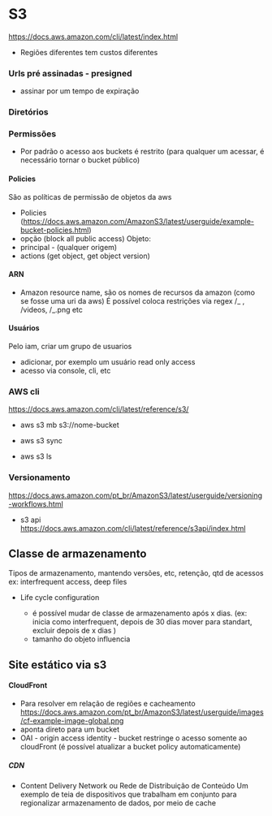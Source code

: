 # S3

https://docs.aws.amazon.com/cli/latest/index.html

- Regiões diferentes tem custos diferentes

### Urls pré assinadas - presigned

- assinar por um tempo de expiração

### Diretórios

### Permissões

- Por padrão o acesso aos buckets é restrito
  (para qualquer um acessar, é necessário tornar o bucket público)

#### Policies

São as políticas de permissão de objetos da aws

- Policies (https://docs.aws.amazon.com/AmazonS3/latest/userguide/example-bucket-policies.html)
- opção (block all public access)
  Objeto:
- principal - (qualquer origem)
- actions (get object, get object version)

#### ARN

- Amazon resource name, são os nomes de recursos da amazon (como se fosse uma uri da aws)
  É possível coloca restrições via regex /_ , /videos, /_.png etc

#### Usuários

Pelo iam, criar um grupo de usuarios

- adicionar, por exemplo um usuário read only access
- acesso via console, cli, etc

### AWS cli

https://docs.aws.amazon.com/cli/latest/reference/s3/

- aws s3 mb s3://nome-bucket

- aws s3 sync

- aws s3 ls

### Versionamento

https://docs.aws.amazon.com/pt_br/AmazonS3/latest/userguide/versioning-workflows.html

- s3 api https://docs.aws.amazon.com/cli/latest/reference/s3api/index.html

## Classe de armazenamento

Tipos de armazenamento, mantendo versões, etc, retenção, qtd de acessos
ex: interfrequent access, deep files

- Life cycle configuration

  - é possível mudar de classe de armazenamento após x dias. (ex: inicia como interfrequent, depois de 30 dias mover para standart, excluir depois de x dias )
  - tamanho do objeto influencia

## Site estático via s3

#### CloudFront

- Para resolver em relação de regiões e cacheamento https://docs.aws.amazon.com/pt_br/AmazonS3/latest/userguide/images/cf-example-image-global.png
- aponta direto para um bucket
- OAI - origin access identity - bucket restringe o acesso somente ao cloudFront (é possível atualizar a bucket policy automaticamente)

##### CDN

- Content Delivery Network ou Rede de Distribuição de Conteúdo
  Um exemplo de teia de dispositivos que trabalham em conjunto para regionalizar armazenamento de dados, por meio de cache
